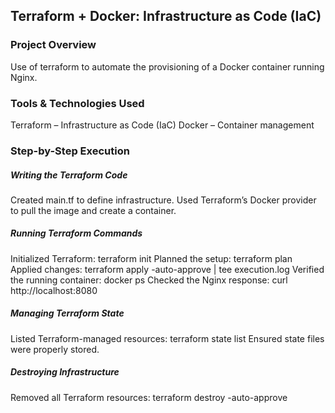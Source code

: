 ## Terraform + Docker: Infrastructure as Code (IaC)
### Project Overview
Use of terraform to automate the provisioning of a Docker container running Nginx.
### Tools & Technologies Used
Terraform – Infrastructure as Code (IaC)
Docker – Container management

### Step-by-Step Execution
##### Writing the Terraform Code
Created main.tf to define infrastructure.
Used Terraform’s Docker provider to pull the image and create a container.
##### Running Terraform Commands
Initialized Terraform: terraform init
Planned the setup: terraform plan
Applied changes: terraform apply -auto-approve | tee execution.log
Verified the running container: docker ps
Checked the Nginx response: curl http://localhost:8080
##### Managing Terraform State
Listed Terraform-managed resources: terraform state list
Ensured state files were properly stored.
##### Destroying Infrastructure
Removed all Terraform resources: terraform destroy -auto-approve
